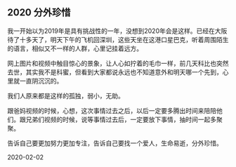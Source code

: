 ## 2020 分外珍惜
        
我一开始以为2019年是具有挑战性的一年，没想到2020年会是这样。已经在大阪待了十多天了，明天下午的飞机回深圳，这些天坐在这港口星巴克，听着周围陌生的语言，相似又不一样的人群，心里记挂着远方。
        
网上图片和视频中触目惊心的景象，让人心如拧着的毛巾一样，前几天科比也突然去世，其实我不是科蜜，但看到大家都说永远也不知道意外和明天哪一个先到，心里就一直阴沉沉的。
        
我们人原来都是这样的孤独，弱小，无助。
        
跟爸妈视频的时候，心想，这次事情过去之后，以后一定要多腾出时间来陪陪他们。跟兄弟们视频的时候，说等事情过去后，一定要放下事情，抽时间一起多聚聚。
        
告诉自己要更加努力更加专注，告诉自己要找一个爱人，生命易逝，分外珍惜。 


2020-02-02
